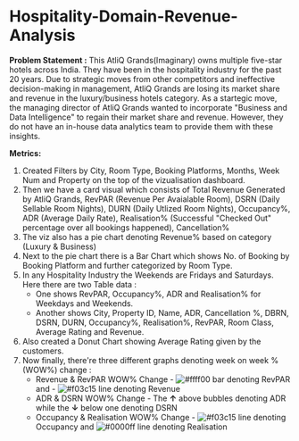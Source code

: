 # Hospitality-Domain-Revenue-Analysis

**Problem Statement :** This AtliQ Grands(Imaginary) owns multiple five-star hotels across India. They have been in the hospitality industry for the past 20 years. Due to strategic moves from other competitors and ineffective decision-making in management, AtliQ Grands are losing its market share and revenue in the luxury/business hotels category. As a startegic move, the managing director of AtliQ Grands wanted to  incorporate "Business and Data Intelligence" to regain their market share and revenue. However, they do not have an in-house data analytics team to provide them with these insights.

**Metrics:**
1. Created Filters by City, Room Type, Booking Platforms, Months, Week Num and Property on the top of the vizualisation dashboard.
2. Then we have a card visual which consists of Total Revenue Generated by AtliQ Grands, RevPAR (Revenue Per Avaialable Room), DSRN (Daily Sellable Room Nights), DURN (Daily Utlized Room Nights), Occupancy%, ADR (Average Daily Rate), Realisation% (Successful "Checked Out" percentage over all bookings happened), Cancellation%
3. The viz also has a pie chart denoting Revenue% based on category (Luxury & Business)
4. Next to the pie chart there is a Bar Chart which shows No. of Booking by Booking Platform and further categorized by Room Type. 
5. In any Hospitality Industry the Weekends are Fridays and Saturdays. Here there are two Table data :
     - One shows RevPAR, Occupancy%, ADR and Realisation% for Weekdays and Weekends.
     - Another shows City, Property ID, Name, ADR, Cancellation %, DBRN, DSRN, DURN, Occupancy%, Realisation%, RevPAR, Room Class, Average Rating and Revenue.
6. Also created a Donut Chart showing Average Rating given by the customers.
7. Now finally, there're three different graphs denoting week on week % (WOW%) change :
     - Revenue & RevPAR WOW% Change - ![#ffff00](https://placehold.co/15x15/ffff00/ffff00.png) bar denoting RevPAR and - ![#f03c15](https://placehold.co/15x15/f03c15/f03c15.png) line denoting Revenue
     - ADR & DSRN WOW% Change - The **↑** above bubbles denoting ADR while the **↓** below one denoting DSRN 
     - Occupancy & Realisation WOW% Change - ![#f03c15](https://placehold.co/15x15/f03c15/f03c15.png) line denoting Occupancy and ![#0000ff](https://placehold.co/15x15/0000ff/0000ff.png) line denoting Realisation
